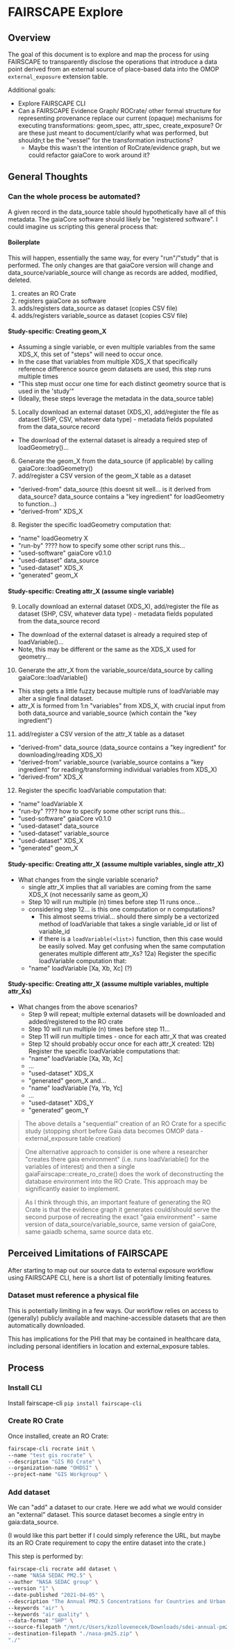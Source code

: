 # FAIRSCAPE Explore

## Overview
The goal of this document is to explore and map the process for using FAIRSCAPE to transparently disclose the operations that introduce a data point derived from an external source of place-based data into the OMOP `external_exposure` extension table.

Additional goals:
- Explore FAIRSCAPE CLI
- Can a FAIRSCAPE Evidence Graph/ ROCrate/ other formal structure for representing provenance replace our current (opaque) mechanisms for executing transformations: geom_spec, attr_spec, create_exposure? Or are these just meant to document/clarify what was performed, but shouldn;t be the "vessel" for the transformation instructions?
  - Maybe this wasn't the intention of RoCrate/evidence graph, but we could refactor gaiaCore to work around it?

## General Thoughts
### Can the whole process be automated?
A given record in the data_source table should hypothetically have all of this metadata. The gaiaCore software should likely be "registered software". I could imagine us scripting this general process that: 
#### Boilerplate
This will happen, essentially the same way, for every "run"/"study" that is performed. The only changes are that gaiaCore version will change and data_source/variable_source will change as records are added, modified, deleted.
1) creates an RO Crate
2) registers gaiaCore as software
3) adds/registers data_source as dataset (copies CSV file)
4) adds/registers variable_source as dataset (copies CSV file)
#### Study-specific: Creating geom_X
  - Assuming a single variable, or even multiple variables from the same XDS_X, this set of "steps" will need to occur once.
  - In the case that variables from multiple XDS_X that specifically reference difference source geom datasets are used, this step runs multiple times
  - "This step must occur one time for each distinct geometry source that is used in the 'study'"
  - (Ideally, these steps leverage the metadata in the data_source table)
5) Locally download an external dataset (XDS_X), add/register the file as dataset (SHP, CSV, whatever data type) - metadata fields populated from the data_source record
  - The download of the external dataset is already a required step of loadGeometry()...
6) Generate the geom_X from the data_source (if applicable) by calling gaiaCore::loadGeometry()
7) add/register a CSV version of the geom_X table as a dataset
  - "derived-from" data_source (this doesnt sit well... is it derived from data_source? data_source contains a "key ingredient" for loadGeometry to function...)
  - "derived-from" XDS_X
8) Register the specific loadGeometry computation that: 
  - "name" loadGeometry X
  - "run-by" ???? how to specify some other script runs this...
  - "used-software" gaiaCore v0.1.0
  - "used-dataset" data_source
  - "used-dataset" XDS_X
  - "generated" geom_X
#### Study-specific: Creating attr_X (assume single variable)
9) Locally download an external dataset (XDS_X), add/register the file as dataset (SHP, CSV, whatever data type) - metadata fields populated from the data_source record
  - The download of the external dataset is already a required step of loadVariable()...
  - Note, this may be different or the same as the XDS_X used for geometry...
10) Generate the attr_X from the variable_source/data_source by calling gaiaCore::loadVariable()
  - This step gets a little fuzzy because multiple runs of loadVariable may alter a single final dataset.
  - attr_X is formed from 1:n "variables" from XDS_X, with crucial input from both data_source and variable_source (which contain the "key ingredient")
11) add/register a CSV version of the attr_X table as a dataset
  - "derived-from" data_source (data_source contains a "key ingredient" for downloading/reading XDS_X)
  - "derived-from" variable_source (variable_source contains a "key ingredient" for reading/transforming individual variables from XDS_X)
  - "derived-from" XDS_X
12) Register the specific loadVariable computation that: 
  - "name" loadVariable X
  - "run-by" ???? how to specify some other script runs this...
  - "used-software" gaiaCore v0.1.0
  - "used-dataset" data_source
  - "used-dataset" variable_source
  - "used-dataset" XDS_X
  - "generated" geom_X
#### Study-specific: Creating attr_X (assume multiple variables, single attr_X)
- What changes from the single variable scenario?
  - single attr_X implies that all variables are coming from the same XDS_X (not necessarily same as geom_X)
  - Step 10 will run multiple (n) times before step 11 runs once...
  - considering step 12... is this one computation or n computations?
    - This almost seems trivial... should there simply be a vectorized method of loadVariable that takes a single variable_id or list of variable_id
    - if there is a `loadVariable(<list>)` function, then this case would be easily solved. May get confusing when the same computation generates multiple different attr_Xs?
12a) Register the specific loadVariable computation that: 
  - "name" loadVariable [Xa, Xb, Xc] (?)
#### Study-specific: Creating attr_X (assume multiple variables, multiple attr_Xs)
- What changes from the above scenarios?
  - Step 9 will repeat; multiple external datasets will be downloaded and added/registered to the RO crate
  - Step 10 will run multiple (n) times before step 11...
  - Step 11 will run multiple times - once for each attr_X that was created
  - Step 12 should probably occur once for each attr_X created:
12b) Register the specific loadVariable computations that: 
  - "name" loadVariable [Xa, Xb, Xc]
  - ...
  - "used-dataset" XDS_X
  - "generated" geom_X
and...
  - "name" loadVariable [Ya, Yb, Yc]
  - ...
  - "used-dataset" XDS_Y
  - "generated" geom_Y


> The above details a "sequential" creation of an RO Crate for a specific study (stopping short before Gaia data becomes OMOP data - external_exposure table creation)

> One alternative approach to consider is one where a researcher "creates there gaia environment" (i.e. runs loadVariable() for the variables of interest) and then a single gaiaFairscape::create_ro_crate() does the work of deconstructing the database environment into the RO Crate. This approach may be significantly easier to implement.

> As I think through this, an important feature of generating the RO Crate is that the evidence graph it generates could/should serve the second purpose of recreating the exact "gaia environment" - same version of data_source/variable_source, same version of gaiaCore, same gaiadb schema, same source data etc.


## Perceived Limitations of FAIRSCAPE
After starting to map out our source data to external exposure workflow using FAIRSCAPE CLI, here is a short list of potentially limiting features.

### Dataset must reference a physical file
This is potentially limiting in a few ways. Our workflow relies on access to (generally) publicly available and machine-accessible datasets that are then automatically downloaded. 

This has implications for the PHI that may be contained in healthcare data, including personal identifiers in location and external_exposure tables.

## Process

### Install CLI
Install fairscape-cli `pip install fairscape-cli`

### Create RO Crate
Once installed, create an RO Crate:
```bash
fairscape-cli rocrate init \
--name "test gis rocrate" \
--description "GIS RO Crate" \
--organization-name "OHDSI" \
--project-name "GIS Workgroup" \
```

### Add dataset
We can "add" a dataset to our crate. Here we add what we would consider an "external" dataset. This source dataset becomes a single entry in gaia:data_source. 

(I would like this part better if I could simply reference the URL, but maybe its an RO Crate requirement to copy the entire dataset into the crate.)

This step is performed by:
```bash
fairscape-cli rocrate add dataset \
--name "NASA SEDAC PM2.5" \
--author "NASA SEDAC group" \
--version "1" \
--date-published "2021-04-05" \
--description "The Annual PM2.5 Concentrations for Countries and Urban Areas, 1998-2016, consists of mean concentrations of particulate matter (PM2.5) for countries and urban areas. The PM2.5 data are from the Global Annual PM2.5 Grids from MODIS, MISR and SeaWiFS Aerosol Optical Depth (AOD) with GWR, 1998-2016. The urban areas are from the Global Rural-Urban Mapping Project, Version 1 (GRUMPv1): Urban Extent Polygons, Revision 02, and its time series runs from 1998 to 2016. The country averages are population-weighted such that concentrations in populated areas count more toward the country average than concentrations in less populated areas, and its time series runs from 2008 to 2015." \
--keywords "air" \
--keywords "air quality" \
--data-format "SHP" \
--source-filepath "/mnt/c/Users/kzollovenecek/Downloads/sdei-annual-pm2-5-concentrations-countries-urban-areas-v1-1998-2016-urban-areas-shp.zip" \
--destination-filepath "./nasa-pm25.zip" \
"./"
```


###